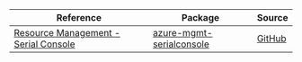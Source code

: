 | Reference | Package | Source |
|---|---|---|
|[Resource Management - Serial Console](mgmt-serialconsole-readme.md)|[azure-mgmt-serialconsole](https://pypi.org/project/azure-mgmt-serialconsole)|[GitHub](https://github.com/Azure/azure-sdk-for-python/blob/main/)|

